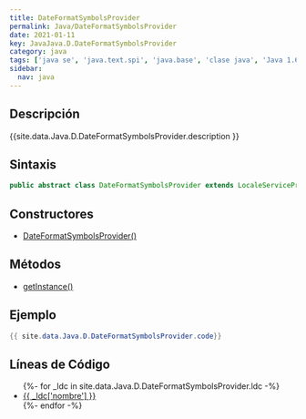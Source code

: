 ```yaml
---
title: DateFormatSymbolsProvider
permalink: Java/DateFormatSymbolsProvider
date: 2021-01-11
key: JavaJava.D.DateFormatSymbolsProvider
category: java
tags: ['java se', 'java.text.spi', 'java.base', 'clase java', 'Java 1.6']
sidebar: 
  nav: java
---
```


## Descripción
{{site.data.Java.D.DateFormatSymbolsProvider.description }}

## Sintaxis
~~~java
public abstract class DateFormatSymbolsProvider extends LocaleServiceProvider
~~~

## Constructores
* [DateFormatSymbolsProvider()](/Java/DateFormatSymbolsProvider/DateFormatSymbolsProvider/)

## Métodos
* [getInstance()](/Java/DateFormatSymbolsProvider/getInstance)

## Ejemplo
~~~java
{{ site.data.Java.D.DateFormatSymbolsProvider.code}}
~~~

## Líneas de Código
<ul>
{%- for _ldc in site.data.Java.D.DateFormatSymbolsProvider.ldc -%}
   <li>
       <a href="{{_ldc['url'] }}">{{ _ldc['nombre'] }}</a>
   </li>
{%- endfor -%}
</ul>
